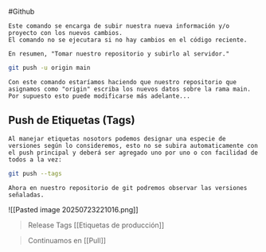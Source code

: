 #Github 

	Este comando se encarga de subir nuestra nueva información y/o proyecto con los nuevos cambios.
	El comando no se ejecutara si no hay cambios en el código reciente.

	En resumen, "Tomar nuestro repositorio y subirlo al servidor."

```bash
git push -u origin main
```

	Con este comando estaríamos haciendo que nuestro repositorio que asignamos como "origin" escriba los nuevos datos sobre la rama main.
	Por supuesto esto puede modificarse más adelante...

## Push de Etiquetas (Tags)

	Al manejar etiquetas nosotors podemos designar una especie de versiones según lo consideremos, esto no se subira automaticamente con el push principal y deberá ser agregado uno por uno o con facilidad de todos a la vez:

```bash
git push --tags
```

	Ahora en nuestro repositorio de git podremos observar las versiones señaladas.

![[Pasted image 20250723221016.png]]

> Release Tags [[Etiquetas de producción]]

> Continuamos en [[Pull]]
